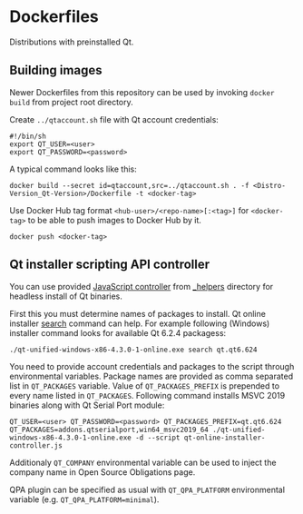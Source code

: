 # Dockerfiles

Distributions with preinstalled Qt.

## Building images

Newer Dockerfiles from this repository can be used by invoking `docker build` from project root directory.

Create `../qtaccount.sh` file with Qt account credentials:

```
#!/bin/sh
export QT_USER=<user>
export QT_PASSWORD=<password>
```

A typical command looks like this:

```
docker build --secret id=qtaccount,src=../qtaccount.sh . -f <Distro-Version_Qt-Version>/Dockerfile -t <docker-tag>
```

Use Docker Hub tag format `<hub-user>/<repo-name>[:<tag>]` for `<docker-tag>` to be able to push images to Docker Hub by it.

```
docker push <docker-tag>
```

## Qt installer scripting API controller

You can use provided [JavaScript controller](_helpers/controller-qt-online-4.3.js) from [_helpers](_helpers) directory for headless
install of Qt binaries.

First this you must determine names of packages to install. Qt online installer [search](https://doc.qt.io/qtinstallerframework/ifw-cli.html#summary-of-commands)
command can help. For example following (Windows) installer command looks for available Qt 6.2.4 packagess:

```
./qt-unified-windows-x86-4.3.0-1-online.exe search qt.qt6.624
```

You need to provide account credentials and packages to the script through environmental variables. Package names are provided as
comma separated list in `QT_PACKAGES` variable. Value of `QT_PACKAGES_PREFIX` is prepended to every name listed in `QT_PACKAGES`.
Following command installs MSVC 2019 binaries along with Qt Serial Port module:

```
QT_USER=<user> QT_PASSWORD=<password> QT_PACKAGES_PREFIX=qt.qt6.624 QT_PACKAGES=addons.qtserialport,win64_msvc2019_64 ./qt-unified-windows-x86-4.3.0-1-online.exe -d --script qt-online-installer-controller.js
```

Additionaly `QT_COMPANY` environmental variable can be used to inject the company name in Open Source Obligations page.

QPA plugin can be specified as usual with `QT_QPA_PLATFORM` environmental variable (e.g. `QT_QPA_PLATFORM=minimal`).
